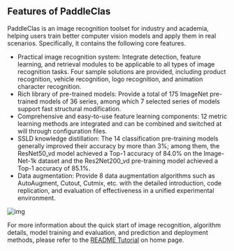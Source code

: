 ## Features of PaddleClas

PaddleClas is an image recognition toolset for industry and academia,
helping users train better computer vision models and apply them in real scenarios.
Specifically, it contains the following core features.

- Practical image recognition system: Integrate detection, feature learning,
and retrieval modules to be applicable to all types of image recognition tasks. Four sample solutions are provided,
including product recognition, vehicle recognition, logo recognition, and animation character recognition.
- Rich library of pre-trained models: Provide a total of 175 ImageNet pre-trained models of 36 series,
among which 7 selected series of models support fast structural modification.
- Comprehensive and easy-to-use feature learning components: 12 metric learning methods are integrated and can be
combined and switched at will through configuration files.
- SSLD knowledge distillation: The 14 classification pre-training models generally improved their accuracy by
more than 3%; among them, the ResNet50_vd model achieved a Top-1 accuracy of 84.0% on the Image-Net-1k dataset
and the Res2Net200_vd pre-training model achieved a Top-1 accuracy of 85.1%.
- Data augmentation: Provide 8 data augmentation algorithms such as AutoAugment, Cutout, Cutmix, etc.
with the detailed introduction, code replication, and evaluation of effectiveness in a unified experimental environment.

![img](../../images/recognition.gif)

For more information about the quick start of image recognition, algorithm details, model training and evaluation,
and prediction and deployment methods, please refer to the [README Tutorial](../../../README_en.md) on home page.
